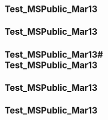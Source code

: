 # Test_MSPublic_Mar13
# Test_MSPublic_Mar13
# Test_MSPublic_Mar13# Test_MSPublic_Mar13
# Test_MSPublic_Mar13
# Test_MSPublic_Mar13
